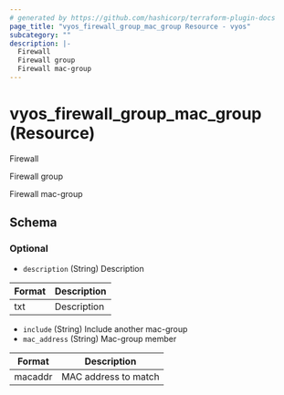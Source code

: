 ```yaml
---
# generated by https://github.com/hashicorp/terraform-plugin-docs
page_title: "vyos_firewall_group_mac_group Resource - vyos"
subcategory: ""
description: |-
  Firewall
  Firewall group
  Firewall mac-group
---
```


# vyos_firewall_group_mac_group (Resource)

Firewall

Firewall group

Firewall mac-group



<!-- schema generated by tfplugindocs -->
## Schema

### Optional

- `description` (String) Description

|  Format  |  Description  |
|----------|---------------|
|  txt  |  Description  |
- `include` (String) Include another mac-group
- `mac_address` (String) Mac-group member

|  Format  |  Description  |
|----------|---------------|
|  macaddr  |  MAC address to match  |
